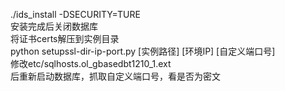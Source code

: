 ./ids_install -DSECURITY=TURE  
安装完成后关闭数据库  
将证书certs解压到实例目录  
python setupssl-dir-ip-port.py [实例路径] [环境IP] [自定义端口号]  
修改etc/sqlhosts.ol_gbasedbt1210_1.ext  
后重新启动数据库，抓取自定义端口号，看是否为密文